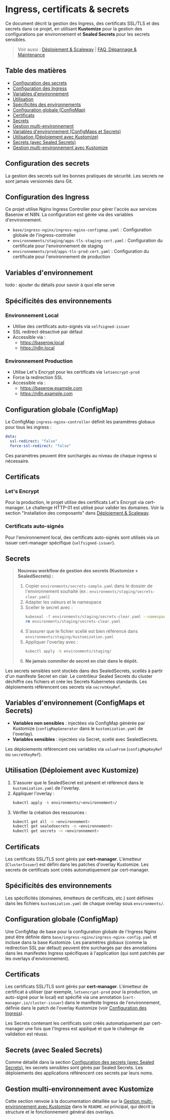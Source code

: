 # Ingress, certificats & secrets

Ce document décrit la gestion des Ingress, des certificats SSL/TLS et des secrets dans ce projet, en utilisant **Kustomize** pour la gestion des configurations par environnement et **Sealed Secrets** pour les secrets sensibles.

> Voir aussi : [Déploiement & Scaleway](./deploiement-scaleway.md) | [FAQ, Dépannage & Maintenance](./faq-depannage-maintenance.md)

## Table des matières
- [Configuration des secrets](#configuration-des-secrets)
- [Configuration des Ingress](#configuration-des-ingress)
- [Variables d'environnement](#variables-denvironnement)
- [Utilisation](#utilisation)
- [Spécificités des environnements](#spécificités-des-environnements)
- [Configuration globale (ConfigMap)](#configuration-globale-configmap)
- [Certificats](#certificats)
- [Secrets](#secrets)
- [Gestion multi-environnement](#gestion-multi-environnement)
- [Variables d'environnement (ConfigMaps et Secrets)](#variables-denvironnement-configmaps-et-secrets)
- [Utilisation (Déploiement avec Kustomize)](#utilisation-déploiement-avec-kustomize)
- [Secrets (avec Sealed Secrets)](#secrets-avec-sealed-secrets)
- [Gestion multi-environnement avec Kustomize](#gestion-multi-environnement-avec-kustomize-1)

## Configuration des secrets

La gestion des secrets suit les bonnes pratiques de sécurité. Les secrets ne sont jamais versionnés dans Git.

## Configuration des Ingress

Ce projet utilise Nginx Ingress Controller pour gérer l'accès aux services Baserow et N8N. La configuration est gérée via des variables d'environnement.


- `base/ingress-nginx/ingress-nginx-configmap.yaml` : Configuration globale de l'ingress-controller
- `environnements/staging/apps-tls-staging-cert.yaml` : Configuration du certificate pour l'environnement de staging
- `environnements/prod/apps-tls-prod-cert.yaml` : Configuration du certificate pour l'environnement de production


## Variables d'environnement
todo : ajouter du détails pour savoir à quoi elle serve

## Spécificités des environnements

### Environnement Local
- Utilise des certificats auto-signés via `selfsigned-issuer`
- SSL redirect désactivé par défaut
- Accessible via :
  - https://baserow.local
  - https://n8n.local

### Environnement Production
- Utilise Let's Encrypt pour les certificats via `letsencrypt-prod`
- Force la redirection SSL
- Accessible via :
  - https://baserow.example.com
  - https://n8n.example.com

## Configuration globale (ConfigMap)

Le ConfigMap `ingress-nginx-controller` définit les paramètres globaux pour tous les ingress :
```yaml
data:
  ssl-redirect: "false"
  force-ssl-redirect: "false"
```

Ces paramètres peuvent être surchargés au niveau de chaque ingress si nécessaire.

## Certificats

### Let's Encrypt
Pour la production, le projet utilise des certificats Let's Encrypt via cert-manager. Le challenge HTTP-01 est utilisé pour valider les domaines. Voir la section "Installation des composants" dans [Déploiement & Scaleway](./deploiement-scaleway.md).

### Certificats auto-signés
Pour l'environnement local, des certificats auto-signés sont utilisés via un issuer cert-manager spécifique (`selfsigned-issuer`).

## Secrets

> **Nouveau workflow de gestion des secrets (Kustomize + SealedSecrets) :**
>
> 1. Copier `environments/secrets-sample.yaml` dans le dossier de l'environnement souhaité (ex : `environments/staging/secrets-clear.yaml`)
> 2. Adapter les valeurs et le namespace
> 3. Sceller le secret avec :
>    ```sh
>    kubeseal -f environments/staging/secrets-clear.yaml --namespace staging -o yaml > environments/staging/secrets-staging.yaml
>    rm environments/staging/secrets-clear.yaml
>    ```
> 4. S'assurer que le fichier scellé est bien référencé dans `environments/staging/kustomization.yaml`
> 5. Appliquer l'overlay avec :
>    ```sh
>    kubectl apply -k environments/staging/
>    ```
> 6. **Ne jamais commiter de secret en clair dans le dépôt.**

Les secrets sensibles sont stockés dans des SealedSecrets, scellés à partir d'un manifeste Secret en clair. Le contrôleur Sealed Secrets du cluster déchiffre ces fichiers et crée les Secrets Kubernetes standards. Les déploiements référencent ces secrets via `secretKeyRef`.

## Variables d'environnement (ConfigMaps et Secrets)

- **Variables non sensibles** : injectées via ConfigMap générée par Kustomize (`configMapGenerator` dans le `kustomization.yaml` de l'overlay).
- **Variables sensibles** : injectées via Secret, scellé avec SealedSecrets.

Les déploiements référencent ces variables via `valueFrom` (`configMapKeyRef` ou `secretKeyRef`).

## Utilisation (Déploiement avec Kustomize)

1. S'assurer que le SealedSecret est présent et référencé dans le `kustomization.yaml` de l'overlay.
2. Appliquer l'overlay :
   ```sh
   kubectl apply -k environments/<environnement>/
   ```
3. Vérifier la création des ressources :
   ```sh
   kubectl get all -n <environnement>
   kubectl get sealedsecrets -n <environnement>
   kubectl get secrets -n <environnement>
   ```

## Certificats

Les certificats SSL/TLS sont gérés par **cert-manager**. L'émetteur (`ClusterIssuer`) est défini dans les patches d'overlay Kustomize. Les secrets de certificats sont créés automatiquement par cert-manager.

## Spécificités des environnements

Les spécificités (domaines, émetteurs de certificats, etc.) sont définies dans les fichiers `kustomization.yaml` de chaque overlay sous `environments/`.

## Configuration globale (ConfigMap)

Une ConfigMap de base pour la configuration globale de l'Ingress Nginx peut être définie dans `base/ingress-nginx/ingress-nginx-config.yaml` et incluse dans la base Kustomize. Les paramètres globaux (comme la redirection SSL par défaut) peuvent être surchargés par des annotations dans les manifestes Ingress spécifiques à l'application (qui sont patchés par les overlays d'environnement).

## Certificats

Les certificats SSL/TLS sont gérés par **cert-manager**. L'émetteur de certificat à utiliser (par exemple, `letsencrypt-prod` pour la production, un auto-signé pour le local) est spécifié via une annotation (`cert-manager.io/cluster-issuer`) dans le manifeste Ingress de l'environnement, définie dans le patch de l'overlay Kustomize (voir [Configuration des Ingress](#configuration-des-ingress-avec-kustomize-overlays)).

Les Secrets contenant les certificats sont créés automatiquement par cert-manager une fois que l'Ingress est appliqué et que le challenge de validation est réussi.

## Secrets (avec Sealed Secrets)

Comme détaillé dans la section [Configuration des secrets (avec Sealed Secrets)](#configuration-des-secrets-avec-sealed-secrets), les secrets sensibles sont gérés par Sealed Secrets. Les déploiements des applications référencent ces secrets par leurs noms.

## Gestion multi-environnement avec Kustomize

Cette section renvoie à la documentation détaillée sur la [Gestion multi-environnement avec Kustomize](#gestion-multi-environnement-avec-kustomize) dans le `README.md` principal, qui décrit la structure et le fonctionnement général des overlays. 